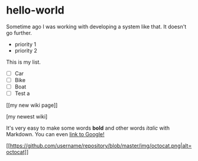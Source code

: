 # hello-world
Sometime ago I was working with developing a system like that. It doesn't go further.
  * priority 1
  * priority 2
  
  
  
  
This is my list.
- [ ] Car
- [ ] Bike
- [ ] Boat
- [ ] Test a

[[my new wiki page]]

[my newest wiki]

It's very easy to make some words **bold** and other words *italic* with Markdown. You can even [link to Google!](http://google.com)

[[https://github.com/username/repository/blob/master/img/octocat.png|alt=octocat]]
